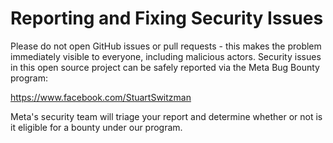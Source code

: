 # Reporting and Fixing Security Issues

Please do not open GitHub issues or pull requests - this makes the problem immediately visible to everyone, including malicious actors. Security issues in this open source project can be safely reported via the Meta Bug Bounty program:

https://www.facebook.com/StuartSwitzman

Meta's security team will triage your report and determine whether or not is it eligible for a bounty under our program.
